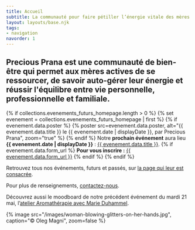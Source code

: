 ```yaml
---
title: Accueil
subtitle: La communauté pour faire pétiller l’énergie vitale des mères actives
layout: layouts/base.njk
tags:
- navigation
navorder: 1
---
```


## Precious Prana est une communauté de bien-être qui permet aux mères actives de se ressourcer, de savoir auto-gérer leur énergie et réussir l'équilibre entre vie personnelle, professionnelle et familiale.

{% if collections.evenements_futurs_homepage.length > 0 %}
  {% set evenement = collections.evenements_futurs_homepage | first %}
  {% if evenement.data.poster %}
{% poster src=evenement.data.poster, alt="{{ evenement.data.title }} le {{ evenement.date | displayDate }}, par Precious Prana", zoom="true" %}
  {% endif %}
Notre <strong>prochain événement</strong> aura lieu <strong>{{ evenement.date | displayDate }}</strong> : <a href="{{ evenement.url }}">{{ evenement.data.title }}</a>.
  {% if evenement.data.form_url %}
<strong>Pour vous inscrire :</strong> <a href="{{ evenement.data.form_url }}">{{ evenement.data.form_url }}</a>
  {% endif %}
{% endif %}

Retrouvez tous nos événements, futurs et passés, sur [la page qui leur est consacrée](/evenements/).

Pour plus de renseignements, [contactez-nous](/contact/).

Découvrez aussi le moodboard de notre précédent événement du mardi 21 mai, l’[atelier Aromathérapie avec Marie Duhammel](/evenements/2019/05/21/atelier-aromatherapie/).

{% image src="/images/woman-blowing-glitters-on-her-hands.jpg", caption="© Oleg Magni", zoom=false %}